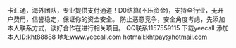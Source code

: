 卡汇通，海外团队，专业提供支付通道！D0结算(不压资金)，支持全行业，无开户费用，信誉稳定，保证你的资金安全。
防止恶意竞争，安全角度考虑，先添加本人联系方式，谈好合作在进行相关项目。
QQ联系1157559115 
下载yeecall 添加本人ID:kht88888 地址www.yeecall.com 
hotmail:khtpay@hotmail.com
